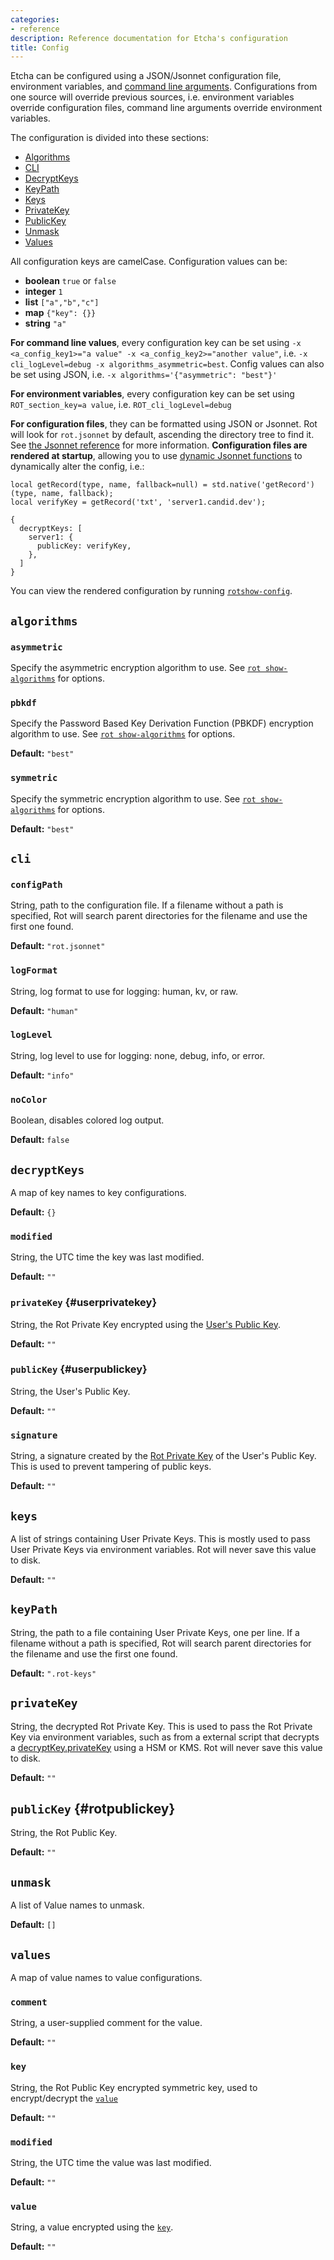 ```yaml
---
categories:
- reference
description: Reference documentation for Etcha's configuration
title: Config
---
```


Etcha can be configured using a JSON/Jsonnet configuration file, environment variables, and [command line arguments](../cli#-x-keyvalue).  Configurations from one source will override previous sources, i.e. environment variables override configuration files, command line arguments override environment variables.

The configuration is divided into these sections:

- <a href="#algorithms">Algorithms</a>
- <a href="#cli">CLI</a>
- <a href="#decryptkeys">DecryptKeys</a>
- <a href="#keypath">KeyPath</a>
- <a href="#keys">Keys</a>
- <a href="#privatekey">PrivateKey</a>
- <a href="#publickey">PublicKey</a>
- <a href="#unmask">Unmask</a>
- <a href="#values">Values</a>

All configuration keys are camelCase.  Configuration values can be:

- **boolean** `true` or `false`
- **integer** `1`
- **list** `["a","b","c"]`
- **map** `{"key": {}}`
- **string** `"a"`

**For command line values**, every configuration key can be set using `-x <a_config_key1>="a value" -x <a_config_key2>="another value"`, i.e. `-x cli_logLevel=debug -x algorithms_asymmetric=best`.  Config values can also be set using JSON, i.e. `-x algorithms='{"asymmetric": "best"}'`

**For environment variables**, every configuration key can be set using `ROT_section_key=a value`, i.e. `ROT_cli_logLevel=debug`

**For configuration files**, they can be formatted using JSON or Jsonnet.  Rot will look for `rot.jsonnet` by default, ascending the directory tree to find it.  See [the Jsonnet reference](../jsonnet/) for more information.  **Configuration files are rendered at startup**, allowing you to use [dynamic Jsonnet functions](../jsonnet#native-functions) to dynamically alter the config, i.e.:

```
local getRecord(type, name, fallback=null) = std.native('getRecord')(type, name, fallback);
local verifyKey = getRecord('txt', 'server1.candid.dev');

{
  decryptKeys: [
    server1: {
      publicKey: verifyKey,
    },
  ]
}
```

You can view the rendered configuration by running [`rotshow-config`](../cli#show-config).

## `algorithms`

### `asymmetric`

Specify the asymmetric encryption algorithm to use.  See [`rot show-algorithms`](../cli#show-algorithms) for options.

### `pbkdf`

Specify the Password Based Key Derivation Function (PBKDF) encryption algorithm to use.  See [`rot show-algorithms`](../cli#show-algorithms) for options.

**Default:** `"best"`

### `symmetric`

Specify the symmetric encryption algorithm to use.  See [`rot show-algorithms`](../cli#show-algorithms) for options.

**Default:** `"best"`

## `cli`

### `configPath`

String, path to the configuration file.  If a filename without a path is specified, Rot will search parent directories for the filename and use the first one found.

**Default:** `"rot.jsonnet"`

### `logFormat`

String, log format to use for logging: human, kv, or raw.

**Default:** `"human"`

### `logLevel`

String, log level to use for logging: none, debug, info, or error.

**Default:** `"info"`

### `noColor`

Boolean, disables colored log output.

**Default:** `false`

## `decryptKeys`

A map of key names to key configurations.

**Default:** `{}`

### `modified`

String, the UTC time the key was last modified.

**Default:** `""`

### `privateKey` {#userprivatekey}

String, the Rot Private Key encrypted using the [User's Public Key](#userpublickey).

**Default:** `""`

### `publicKey` {#userpublickey}

String, the User's Public Key.

**Default:** `""`

### `signature`

String, a signature created by the [Rot Private Key](#rotprivatekey) of the User's Public Key.  This is used to prevent tampering of public keys.

**Default:** `""`

## `keys`

A list of strings containing User Private Keys.  This is mostly used to pass User Private Keys via environment variables.  Rot will never save this value to disk.

**Default:** `""`

## `keyPath`

String, the path to a file containing User Private Keys, one per line.  If a filename without a path is specified, Rot will search parent directories for the filename and use the first one found.

**Default:** `".rot-keys"`

## `privateKey`

String, the decrypted Rot Private Key.  This is used to pass the Rot Private Key via environment variables, such as from a external script that decrypts a [decryptKey.privateKey](#userprivatekey) using a HSM or KMS.  Rot will never save this value to disk.

**Default:** `""`

## `publicKey` {#rotpublickey}

String, the Rot Public Key.

**Default:** `""`

## `unmask`

A list of Value names to unmask.

**Default:** `[]`

## `values`

A map of value names to value configurations.

### `comment`

String, a user-supplied comment for the value.

**Default:** `""`

### `key`

String, the Rot Public Key encrypted symmetric key, used to encrypt/decrypt the [`value`](#value)

**Default:** `""`

### `modified`

String, the UTC time the value was last modified.

**Default:** `""`

### `value`

String, a value encrypted using the [`key`](#key).

**Default:** `""`
